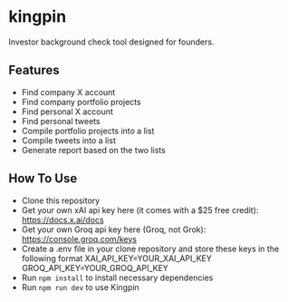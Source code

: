 # kingpin
Investor background check tool designed for founders.

## Features
- Find company X account
- Find company portfolio projects
- Find personal X account
- Find personal tweets
- Compile portfolio projects into a list
- Compile tweets into a list
- Generate report based on the two lists

## How To Use
- Clone this repository
- Get your own xAI api key here (it comes with a $25 free credit): https://docs.x.ai/docs
- Get your own Groq api key here (Groq, not Grok): https://console.groq.com/keys
- Create a .env file in your clone repository and store these keys in the following format
  XAI_API_KEY=YOUR_XAI_API_KEY
  GROQ_API_KEY=YOUR_GROQ_API_KEY
- Run `npm install` to install necessary dependencies
- Run `npm run dev` to use Kingpin
